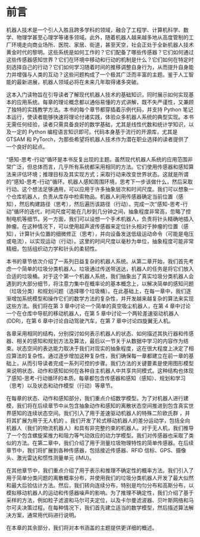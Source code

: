 # 前言

机器人技术是一个引人入胜且跨多学科的领域，融合了工程学、计算机科学、数学、物理学甚至心理学等诸多领域。此外，随着机器人越来越多地从高度管制的工厂环境走向商业场所、医院、家居、街道，甚至天空，社会正处于全新机器人技术黄金时代的黎明。这些系统是如何工作的？它们配备了哪些传感器？它们如何通过这些传感器感知世界？它们在环境中移动和行动的机制是什么？它们如何在特定时刻选择自己的行动？它们如何学习随着时间的推移调整自身行为，从而提升自身能力并增强与人类的互动？这些问题构成了一个极其广泛而丰富的主题。鉴于人工智能的最新进展，机器人领域必将在未来几年取得诸多突破。

这本入门读物旨在引导读者了解现代机器人技术的基础知识，同时展示如何实现基本的应用系统。每章的理论概念都以通俗易懂的方式讲解，既不失严谨性，又兼顾了独特的实践教学方法。本书的每个章节都穿插着示例代码，并支持 Python 笔记本运行，使读者能够快速将理论付诸实践，体验众多机器人系统的典型实现。本书无需任何经验，读者只需具备良好的数学基础，尤其是线性代数和统计学知识，以及一定的 Python 编程语言知识即可。代码本身基于流行的开源库，尤其是 GTSAM 和 PyTorch，为那些希望将机器人技术作为潜在职业选择的读者提供了一个良好的起点。

“感知-思考-行动”循环是本书反复出现的主题。虽然现代机器人系统的应用范围非常广泛，但总体而言，几乎所有系统都采用相同的方法。它们使用传感器和感知算法来评估环境；推理目标及其实现方式；采取行动来改变世界状态。这就是所谓的“感知-思考-行动”循环。机器人感知周围环境，思考下一步该做什么，然后采取行动。这个想法足够通用，可以应用于许多抽象层次和时间尺度。我们可以想象一个仓库机器人，负责从库存中检索物品。机器人利用传感器确定当前位置（感知），然后构建路径（思考），然后遍历该路径（行动）。完成一次“感知-思考-行动”循环的迭代，时间尺度可能在几秒到几分钟之间，抽象程度非常高，忽略了控制电机等细节。另一方面，我们可以设想一个手术机器人，负责将针头精确地插入肿瘤。在这种情况下，可以使用超声波传感器来定位针头相对于肿瘤的位置（感知），计算针头位置的细微修正（思考），并向设备发送低级运动命令（可能是电压或电流），以实现运动（行动）。这里的时间尺度以毫秒为单位，抽象程度可能非常精细，包括组织动力学和针头的柔韧性。

本书的章节依次介绍了一系列日益复杂的机器人系统。从第二章开始，我们首先考虑一个简单的垃圾分类机器人。垃圾通过传送带送达，机器人的任务是将它们放入合适的垃圾桶。对于这个第一个机器人系统，我们抽象出了真实垃圾分类机器人会遇到的大部分细节，将注意力集中在概率论的基本概念上，以解决简单的感知问题（垃圾分类）和规划问题（选择哪个垃圾桶）。在此基础上，在每一章中，我们逐渐增加系统模型和操作它们的数学方法的复杂性，并开发越来越复杂的算法来实现这些方法。我们将在第 3 章中讨论一个简单的真空吸尘机器人，在第 4 章中讨论一个在仓库中导航的移动机器人，在第 5 章中讨论一个两轮差速驱动机器人 (DDR)，在第 6 章中讨论自动驾驶汽车，在第 7 章中讨论四旋翼无人机。

各章采用相同的结构，分别探讨如何表示机器人的状态、如何描述其执行器和传感器、相关的感知和规划方法及算法，最后以一节关于从数据中学习的内容作为结束。状态空间的表达能力取决于我们对现实的抽象程度，这在很大程度上决定了相应算法的复杂性。通过逐步增加这种复杂性，我们确保每一章都建立在前一章的基础上，从而引导读者完成一系列可控的步骤。我们方法的关键要素是使用图形模型来说明状态、动作和感知如何在各种自主机器人中共享共同模式。这种结构也体现了感知-思考-行动循环的本质。每章都包含传感器和感知（感知）、规划和学习（思考）以及状态和动作模型（行动）等章节。

在每章的状态、动作和感知部分，我们重点介绍数学模型。为了对机器人进行建模，我们将在后续章节中从包含抽象动作和感知的离散状态空间推进到包含真实世界感知的连续状态空间。我们引入了用于差速驱动机器人的特殊二阶欧氏群 ，并将其扩展为用于无人机的 。我们开发了轮式移动机器人的差分运动学，包括全向机器人（我们的物流机器人）和具有非完整约束的机器人。对于无人机，我们推导了一个包含螺旋桨推力和阻力等气动效应的动力学模型。我们对传感器也采取了类似的方法。在第二章中，我们介绍了用于测量垃圾物理特性的简单传感器。在后续章节中，我们将扩展到各种传感器，包括接近传感器、RFID 信标、GPS、摄像头、激光雷达和惯性测量单元 (IMU)。

在其他章节中，我们重点介绍了用于表示和推理不确定性的概率方法。我们引入了用于简单分类问题的离散概率分布，并使用我们的垃圾分类机器人开发了最大似然和最大后验估计方法。然后，我们转向连续分布，特别是均匀分布和高斯分布，以模拟移动机器人的运动和传感器噪声的影响。为了推理不确定性，我们介绍了基于采样的方法，例如粒子滤波和马尔可夫定位，以及卡尔曼滤波器、贝叶斯网络和马尔可夫决策过程。在每种情况下，我们首先建立适当的数学模型，然后描述算法解决方案，通常用代码进行说明。

在本章的其余部分，我们将对本书涵盖的主题提供更详细的概述。
